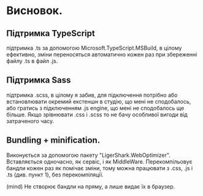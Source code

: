 # Висновок.

## Підтримка TypeScript
підтримка .ts за допомогою Microsoft.TypeScript.MSBuild, в цілому ефективно, зміни переносяться автоматично кожен раз при збереженні файлу .ts в файл .js.

## Підтримка Sass
підтримка .scss, в цілому я забив, для підключення потрібно або встановлювати окремий екстеншн в студію, що мені не сподобалось, або гратись з підключенням .js engine, що мені не сподобалось ще більше. Якщо зрівнювати .css і .scss то не бачу особливої вигоди від затраченого часу.

## Bundling + minification. 
Виконується за допомогою пакету "LigerShark.WebOptimizer". Вставляється одночасно, як сервіс, і як MiddleWare. Перекомпільовує бандли кожен раз як помічає зміни, тому можна працювати з .css, .js і .ts (див. пункт 1), без перекомпіляції.

(mind) Не створює бандли на пряму, а лише видає їх в браузер.
